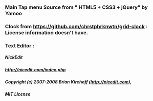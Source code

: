 ### Main Tap menu Source from "  HTML5 + CSS3 + jQuery" by Yamoo

### Clock from https://github.com/chrstphrknwtn/grid-clock : License information doesn't have.

### Text Editor :
##### NickEdit
##### http://nicedit.com/index.php
##### Copyright (c) 2007-2008 Brian Kirchoff (http://nicedit.com),
##### MIT License
